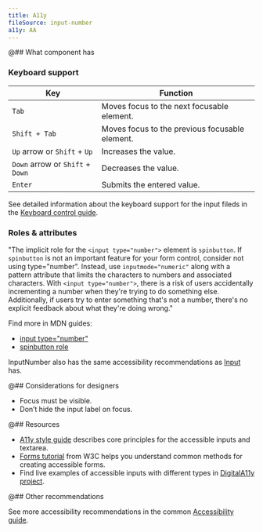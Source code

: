 ```yaml
---
title: A11y
fileSource: input-number
a11y: AA
---
```


@## What component has

### Keyboard support

| Key                              | Function                                       |
| -------------------------------- | ---------------------------------------------- |
| `Tab`                            | Moves focus to the next focusable element.     |
| `Shift + Tab`                    | Moves focus to the previous focusable element. |
| `Up` arrow or `Shift` + `Up`     | Increases the value.                           |
| `Down` arrow or `Shift` + `Down` | Decreases the value.                           |
| `Enter`                          | Submits the entered value.                     |

See detailed information about the keyboard support for the input fileds in the [Keyboard control guide](/core-principles/a11y/a11y-keyboard/#input_i_textarea).

### Roles & attributes

"The implicit role for the `<input type="number">` element is `spinbutton`. If `spinbutton` is not an important feature for your form control, consider not using type="number". Instead, use `inputmode="numeric"` along with a pattern attribute that limits the characters to numbers and associated characters. With `<input type="number">`, there is a risk of users accidentally incrementing a number when they're trying to do something else. Additionally, if users try to enter something that's not a number, there's no explicit feedback about what they're doing wrong."

Find more in MDN guides:

- [input type="number"](https://developer.mozilla.org/en-US/docs/Web/HTML/Element/input/number#accessibility)
- [spinbutton role](https://developer.mozilla.org/en-US/docs/Web/Accessibility/ARIA/Roles/spinbutton_role)

InputNumber also has the same accessibility recommendations as [Input](/components/input/input-a11y/) has.

@## Considerations for designers

- Focus must be visible.
- Don’t hide the input label on focus.

@## Resources

- [A11y style guide](https://a11y-style-guide.com/style-guide/section-forms.html#kssref-forms-text-fields) describes core principles for the accessible inputs and textarea.
- [Forms tutorial](https://www.w3.org/WAI/tutorials/forms/) from W3C helps you understand common methods for creating accessible forms.
- Find live examples of accessible inputs with different types in [DigitalA11y project](https://www.digitala11y.com/demos/accessibility-of-html-input-types-examples/).

@## Other recommendations

See more accessibility recommendations in the common [Accessibility guide](/core-principles/a11y/).

